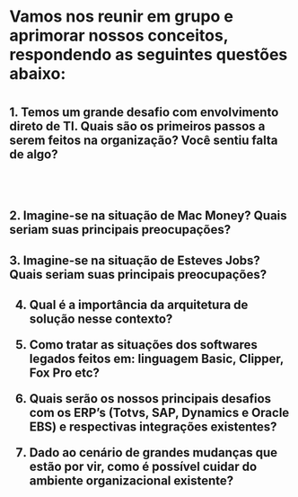 <h1>Vamos nos reunir em grupo e aprimorar nossos conceitos, respondendo as seguintes questões abaixo:<h1>


<h2> 1. Temos um grande desafio com envolvimento direto de TI. Quais são os primeiros passos a serem feitos na organização? Você sentiu falta de algo?<h2>
<br>



<h2> 2. Imagine-se na situação de Mac Money? Quais seriam suas principais preocupações?<h2>




<h2> 3. Imagine-se na situação de Esteves Jobs? Quais seriam suas principais preocupações? <h2>




4) Qual é a importância da arquitetura de solução nesse contexto?




5) Como tratar as situações dos softwares legados feitos em: linguagem Basic, Clipper, Fox Pro etc?




6) Quais serão os nossos principais desafios com os ERP’s (Totvs, SAP, Dynamics e Oracle EBS) e respectivas integrações existentes?




7) Dado ao cenário de grandes mudanças que estão por vir, como é possível cuidar do ambiente organizacional existente?


